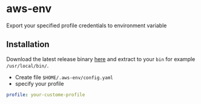 # aws-env
Export your specified profile credentials to environment variable

## Installation
Download the latest release binary [here](https://github.com/Gujarats/aws-env/releases) and extract to your `bin` for example `/usr/local/bin/`.
 
 * Create file `$HOME/.aws-env/config.yaml`
 * specify your profile

 ```yaml
 profile: your-custome-profile
 ```
